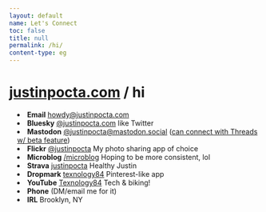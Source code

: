 ```yaml
---
layout: default
name: Let's Connect
toc: false
title: null
permalink: /hi/
content-type: eg
---
```


<style>  
ul {
    margin-left: 0;
    padding-left: 1rem; /* Adjust to control the spacing */
    text-align: left;
}

li {
    list-style-position: inside; /* Ensures bullets stay inside the aligned text */
}

.page-content {
    margin: auto;
    max-width: 800px; /* Adjust width as needed */
}
</style>

# [justinpocta.com](https://justinpocta.com) / hi

- **Email** [howdy@justinpocta.com](mailto:howdy@justinpocta.com?subject=hi!)
- **Bluesky** [@justinpocta.com](https://bsky.app/profile/justinpocta.com) like Twitter 
- **Mastodon** [@justinpocta@mastodon.social](https://mastodon.social/@justinpocta) ([can connect with Threads w/ beta feature](https://help.instagram.com/169559812696339))
- **Flickr** [@justinpocta](https://flickr.com/justinpocta) My photo sharing app of choice
- **Microblog** [/microblog](http://justinpocta.com/microblog/) Hoping to be more consistent, lol
- **Strava** [justinpocta](https://www.strava.com/athletes/justinpocta) Healthy Justin
- **Dropmark** [texnology84](https://texnology84.dropmark.com) Pinterest-like app
- **YouTube** [Texnology84](https://www.youtube.com/@texnology84) Tech & biking!
- **Phone** (DM/email me for it)
- **IRL** Brooklyn, NY
